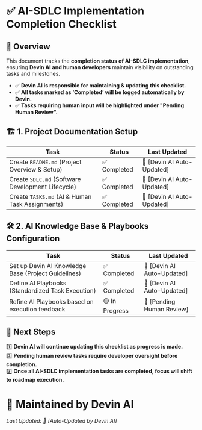 # ✅ AI-SDLC Implementation Completion Checklist

## 📌 Overview  
This document tracks the **completion status of AI-SDLC implementation**, ensuring **Devin AI and human developers** maintain visibility on outstanding tasks and milestones.

- ✅ **Devin AI is responsible for maintaining & updating this checklist.**  
- ✅ **All tasks marked as ‘Completed’ will be logged automatically by Devin.**  
- ✅ **Tasks requiring human input will be highlighted under "Pending Human Review".**  

## 🏗️ **1. Project Documentation Setup**  
| **Task** | **Status** | **Last Updated** |
|----------|-----------|----------------|
| Create `README.md` (Project Overview & Setup) | ✅ Completed | 📅 [Devin AI Auto-Updated] |
| Create `SDLC.md` (Software Development Lifecycle) | ✅ Completed | 📅 [Devin AI Auto-Updated] |
| Create `TASKS.md` (AI & Human Task Assignments) | ✅ Completed | 📅 [Devin AI Auto-Updated] |

## 🛠️ **2. AI Knowledge Base & Playbooks Configuration**  
| **Task** | **Status** | **Last Updated** |
|----------|-----------|----------------|
| Set up Devin AI Knowledge Base (Project Guidelines) | ✅ Completed | 📅 [Devin AI Auto-Updated] |
| Define AI Playbooks (Standardized Task Execution) | ✅ Completed | 📅 [Devin AI Auto-Updated] |
| Refine AI Playbooks based on execution feedback | 🟡 In Progress | 📅 [Pending Human Review] |

## 📌 **Next Steps**  
1️⃣ **Devin AI will continue updating this checklist as progress is made.**  
2️⃣ **Pending human review tasks require developer oversight before completion.**  
3️⃣ **Once all AI-SDLC implementation tasks are completed, focus will shift to roadmap execution.**  

# 📩 **Maintained by Devin AI**  
_Last Updated: 📅 [Auto-Updated by Devin AI]_  
